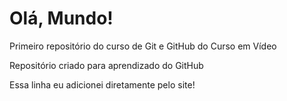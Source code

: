 # Olá, Mundo!
 Primeiro repositório do curso de Git e GitHub do Curso em Vídeo

 Repositório criado para aprendizado do GitHub
 
 Essa linha eu adicionei diretamente pelo site!
